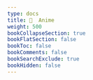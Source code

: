 ```yaml
---
type: docs
title: 📁  Anime
weight: 500
bookCollapseSection: true
bookFlatSection: false
bookToc: false
bookComments: false
bookSearchExclude: true
bookHidden: false
---
```

